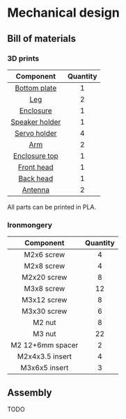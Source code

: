 # Mechanical design

## Bill of materials

### 3D prints

| Component       |    Quantity     |
| :-------------: | :-------------: |
| [Bottom plate](https://github.com/RomainMaure/PixelBot/blob/main/stl/bottom_plate.stl) |        1        |
| [Leg](https://github.com/RomainMaure/PixelBot/blob/main/stl/leg.stl) |        2        |
| [Enclosure](https://github.com/RomainMaure/PixelBot/blob/main/stl/enclosure.stl) |        1        |
| [Speaker holder](https://github.com/RomainMaure/PixelBot/blob/main/stl/speaker_holder.stl)    |        1        |
| [Servo holder](https://github.com/RomainMaure/PixelBot/blob/main/stl/servo_holder.stl) |        4        |
| [Arm](https://github.com/RomainMaure/PixelBot/blob/main/stl/arm.stl)    |        2        |
| [Enclosure top](https://github.com/RomainMaure/PixelBot/blob/main/stl/enclosure_top.stl)    |        1        |
| [Front head](https://github.com/RomainMaure/PixelBot/blob/main/stl/front_head.stl)    |        1        |
| [Back head](https://github.com/RomainMaure/PixelBot/blob/main/stl/back_head.stl)    |        1        |
| [Antenna](https://github.com/RomainMaure/PixelBot/blob/main/stl/antenna.stl)    |        2        |

All parts can be printed in PLA.

### Ironmongery

| Component       |    Quantity     |
| :-------------: | :-------------: |
| M2x6 screw    |        4        |
| M2x8 screw    |        4        |
| M2x20 screw    |        8        |
| M3x8 screw    |        12        |
| M3x12 screw    |        8        |
| M3x30 screw    |        6        |
| M2 nut    |        8        |
| M3 nut    |        22        |
| M2 12+6mm spacer    |        2        |
| M2x4x3.5 insert    |        4        |
| M3x6x5 insert    |        3        |

## Assembly

TODO
